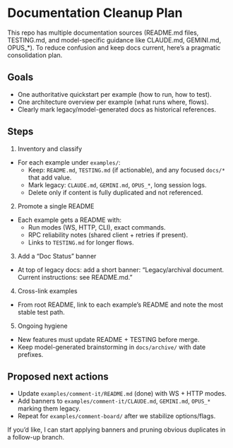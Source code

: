 # Documentation Cleanup Plan

This repo has multiple documentation sources (README.md files, TESTING.md, and model-specific guidance like CLAUDE.md, GEMINI.md, OPUS_*). To reduce confusion and keep docs current, here’s a pragmatic consolidation plan.

## Goals
- One authoritative quickstart per example (how to run, how to test).
- One architecture overview per example (what runs where, flows).
- Clearly mark legacy/model-generated docs as historical references.

## Steps
1. Inventory and classify
- For each example under `examples/`:
  - Keep: `README.md`, `TESTING.md` (if actionable), and any focused `docs/*` that add value.
  - Mark legacy: `CLAUDE.md`, `GEMINI.md`, `OPUS_*`, long session logs.
  - Delete only if content is fully duplicated and not referenced.

2. Promote a single README
- Each example gets a README with:
  - Run modes (WS, HTTP, CLI), exact commands.
  - RPC reliability notes (shared client + retries if present).
  - Links to `TESTING.md` for longer flows.

3. Add a “Doc Status” banner
- At top of legacy docs: add a short banner: “Legacy/archival document. Current instructions: see README.md.”

4. Cross-link examples
- From root README, link to each example’s README and note the most stable test path.

5. Ongoing hygiene
- New features must update README + TESTING before merge.
- Keep model-generated brainstorming in `docs/archive/` with date prefixes.

## Proposed next actions
- Update `examples/comment-it/README.md` (done) with WS + HTTP modes.
- Add banners to `examples/comment-it/CLAUDE.md`, `GEMINI.md`, `OPUS_*` marking them legacy.
- Repeat for `examples/comment-board/` after we stabilize options/flags.

If you’d like, I can start applying banners and pruning obvious duplicates in a follow-up branch.
